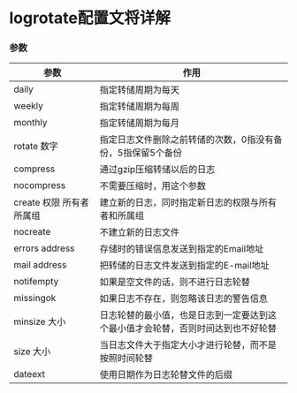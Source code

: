 # logrotate配置文将详解

### 参数
|参数|作用|
|--|--|
|daily|指定转储周期为每天|
|weekly|指定转储周期为每周|
|monthly|指定转储周期为每月|
|rotate 数字|指定日志文件删除之前转储的次数，0指没有备份，5指保留5个备份|
|compress|通过gzip压缩转储以后的日志|
|nocompress|不需要压缩时，用这个参数|
|create 权限 所有者 所属组|建立新的日志，同时指定新日志的权限与所有者和所属组|
|nocreate|不建立新的日志文件|
|errors address|存储时的错误信息发送到指定的Email地址|
|mail address|把转储的日志文件发送到指定的E-mail地址|
|notifempty|如果是空文件的话，则不进行日志轮替|
|missingok|如果日志不存在，则忽略该日志的警告信息|
|minsize 大小|日志轮替的最小值，也是日志到一定要达到这个最小值才会轮替，否则时间达到也不好轮替|
|size 大小|当日志文件大于指定大小才进行轮替，而不是按照时间轮替|
|dateext|使用日期作为日志轮替文件的后缀|
